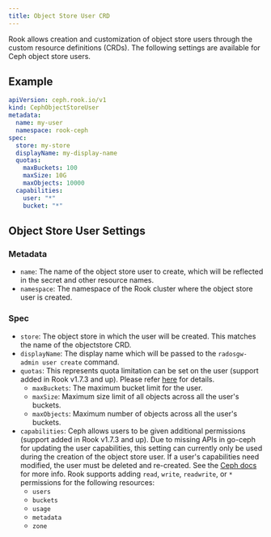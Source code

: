```yaml
---
title: Object Store User CRD
---
```


Rook allows creation and customization of object store users through the custom resource definitions (CRDs). The following settings are available
for Ceph object store users.

## Example

```yaml
apiVersion: ceph.rook.io/v1
kind: CephObjectStoreUser
metadata:
  name: my-user
  namespace: rook-ceph
spec:
  store: my-store
  displayName: my-display-name
  quotas:
    maxBuckets: 100
    maxSize: 10G
    maxObjects: 10000
  capabilities:
    user: "*"
    bucket: "*"
```

## Object Store User Settings

### Metadata

* `name`: The name of the object store user to create, which will be reflected in the secret and other resource names.
* `namespace`: The namespace of the Rook cluster where the object store user is created.

### Spec

* `store`: The object store in which the user will be created. This matches the name of the objectstore CRD.
* `displayName`: The display name which will be passed to the `radosgw-admin user create` command.
* `quotas`: This represents quota limitation can be set on the user (support added in Rook v1.7.3 and up). Please refer [here](https://docs.ceph.com/en/latest/radosgw/admin/#quota-management) for details.
  * `maxBuckets`: The maximum bucket limit for the user.
  * `maxSize`: Maximum size limit of all objects across all the user's buckets.
  * `maxObjects`: Maximum number of objects across all the user's buckets.
* `capabilities`: Ceph allows users to be given additional permissions (support added in Rook v1.7.3 and up). Due to missing APIs in go-ceph for updating the user capabilities, this setting can currently only be used during the creation of the object store user. If a user's capabilities need modified, the user must be deleted and re-created.
    See the [Ceph docs](https://docs.ceph.com/en/latest/radosgw/admin/#add-remove-admin-capabilities) for more info.
    Rook supports adding `read`, `write`, `readwrite`, or `*` permissions for the following resources:
  * `users`
  * `buckets`
  * `usage`
  * `metadata`
  * `zone`
